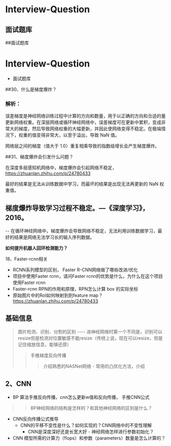 # Interview-Question
## 面试题库
##面试题库

# Interview-Question
- 面试题库

##30、什么是梯度爆炸？
### 解析：

误差梯度是神经网络训练过程中计算的方向和数量，用于以正确的方向和合适的量更新网络权重。在深层网络或循环神经网络中，误差梯度可在更新中累积，变成非常大的梯度，然后导致网络权重的大幅更新，并因此使网络变得不稳定。在极端情况下，权重的值变得非常大，以至于溢出，导致 NaN 值。

网络层之间的梯度（值大于 1.0）重复相乘导致的指数级增长会产生梯度爆炸。

##31、梯度爆炸会引发什么问题？


在深度多层感知机网络中，梯度爆炸会引起网络不稳定， https://zhuanlan.zhihu.com/p/24780433

最好的结果是无法从训练数据中学习，而最坏的结果是出现无法再更新的 NaN 权重值。

梯度爆炸导致学习过程不稳定。—《深度学习》，2016。
-

-- 在循环神经网络中，梯度爆炸会导致网络不稳定，无法利用训练数据学习，最好的结果是网络无法学习长的输入序列数据。

**如何提升机器人回环检测能力？**


18、Faster-rcnn相关
   - RCNN系列模型的区别， Faster R-CNN网络做了哪些改进/优化
  - 项目中使用Faster rcnn，请问Faster rcnn的优势是什么，为什么在这个项目使用Faster rcnn
  - Faster-rcnn RPN的作用和原理，RPN怎么计算 box 的实际坐标
  - 原始图片中的RoI如何映射到到feature map？    https://zhuanlan.zhihu.com/p/24780433



## 基础信息
> 图片检测、识别、分割的区别 ---- 进神经网络时第一个不同是，识别可以resize但是检测对位置敏感不能resize（传统上说，现在可以resize，但是记住缩放信息，能够还原）
>> 手推梯度反向传播
>>> 介绍熟悉的NASNet网络
	- 常用的凸优化方法，介绍
## 2、CNN

- BP 算法手推反向传播，cnn怎么更新w值和反向传播， 手推CNN公式
>> BP神经网络的结构是怎样的？和其他神经网络的区别是什么？
  - CNN反向传播公式推导
       - CNN的平移不变性是什么？如何实现的？CNN网络中的不变性理解
           - CNN是深度深好还是长宽大好
                 - 神经网络怎样进行参数初始化？
  - CNN 模型所需的计算力（flops）和参数（parameters）数量是怎么计算的？
	
